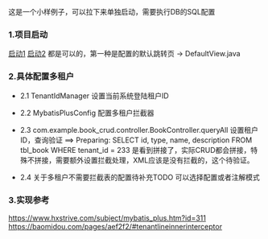 [//]: # (# SpringBoot-Demo-CRUD)

[//]: # (课程地址：https://www.bilibili.com/video/BV15b4y1a7yG?share_source=copy_web  )

[//]: # (文档说明：https://www.yuque.com/docs/share/4982b5b4-9a61-46f0-816e-cc0f6ba0d3d0?# 《简单的CRUD案例》  )

[//]: # (代码对应P29-P50，删除了冗余部分代码，命名有些不一样。)

[//]: # (## 数据库文件)

[//]: # (db/文件夹下)

[//]: # (### 项目预览图)

[//]: # (![preview]&#40;https://raw.githubusercontent.com/SiQuan-Wen/SpringBoot-Demo-CRUD/master/images/preview.jpeg&#41;)

这是一个小样例子，可以拉下来单独启动，需要执行DB的SQL配置

### 1.项目启动
[启动1](http://localhost:8080)
[启动2](http://localhost:8080/pages/books.html)
都是可以的，第一种是配置的默认跳转页 -> DefaultView.java
### 2.具体配置多租户
- 2.1 TenantIdManager 设置当前系统登陆租户ID
- 2.2 MybatisPlusConfig 配置多租户拦截器
- 2.3 com.example.book_crud.controller.BookController.queryAll  设置租户ID，查询验证
==>  Preparing: SELECT id, type, name, description FROM tbl_book WHERE tenant_id = 233
是看到拼接了，实际CRUD都会拼接，特殊不拼接，需要额外设置拦截处理，XML应该是没有拦截的，这个待验证。

- 2.4 关于多租户不需要拦截表的配置待补充TODO
可以选择配置或者注解模式

### 3.实现参考
https://www.hxstrive.com/subject/mybatis_plus.htm?id=311
https://baomidou.com/pages/aef2f2/#tenantlineinnerinterceptor
